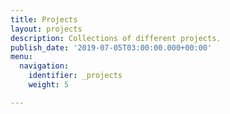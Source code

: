 ```yaml
---
title: Projects
layout: projects
description: Collections of different projects.
publish_date: '2019-07-05T03:00:00.000+00:00'
menu:
  navigation:
    identifier: _projects
    weight: 5

---
```

